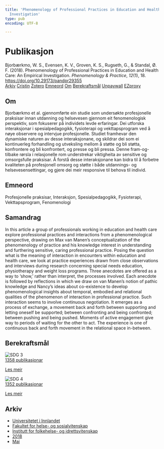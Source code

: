 ```yaml
---
title: 'Phenomenology of Professional Practices in Education and Health Care: An Empirical
  Investigation'
type: pub
encoding: UTF-8

---
```

<h1>Publikasjon</h1>
<article id="csl-bib-container-2RZIP2XW" class="csl-bib-container">
  <div class="csl-bib-body"> <div class="csl-entry">Bjorbærkmo, W. S., Evensen, K. V., Groven, K. S., Rugseth, G., &#38; Standal, Ø. F. (2018). Phenomenology of Professional Practices in Education and Health Care: An Empirical Investigation. <i>Phenomenology &#38; Practice</i>, <i>12</i>(1), 18. <a href="https://doi.org/10.29173/pandpr29355">https://doi.org/10.29173/pandpr29355</a></div> </div>
  <div class="csl-bib-buttons">
    <a href="#taxonomy-article-2RZIP2XW" alt="archive" class="csl-bib-button">Arkiv</a>
    <a href="https://app.cristin.no/results/show.jsf?id=1584161" alt="Cristin" class="csl-bib-button">Cristin</a>
    <a href="http://zotero.org/groups/5881554/items/2RZIP2XW" alt="Zotero" class="csl-bib-button">Zotero</a>
    <a href="#keywords-article-2RZIP2XW" alt="keywords" class="csl-bib-button">Emneord</a>
    <a href="#about-article-2RZIP2XW" alt="about_pub" class="csl-bib-button">Om</a>
    <a href="#sdg-article-2RZIP2XW" alt="sdg" class="csl-bib-button">Berekraftsmål</a>
    <a href="https://journals.library.ualberta.ca/pandpr/index.php/pandpr/article/view/29355/21368" alt="Unpaywall" class="csl-bib-button">Unpaywall</a>
    <a href="https://journals.library.ualberta.ca/pandpr/index.php/pandpr/article/view/29355/21368" alt="EZproxy" class="csl-bib-button">EZproxy</a>
  </div>
  <div id="csl-bib-meta-container-2RZIP2XW"></div>
</article>
<div id="csl-bib-meta-2RZIP2XW" class="csl-bib-meta">
  <article id="about-article-2RZIP2XW" class="about_pub-article">
    <h1>Om</h1>
    Bjorbærkmo et al. gjennomførte ein studie som undersøkte profesjonelle praksisar innan utdanning og helsevesen gjennom eit fenomenologisk perspektiv, som fokuserer på individets levde erfaringar. Dei utforska interaksjonar i spesialpedagogikk, fysioterapi og vekttapsprogram ved å nøye observere og intervjue profesjonelle. Studiet framhevar den dynamiske naturen av desse interaksjonane, og skildrar dei som ei kontinuerleg forhandling og utveksling mellom å støtte og bli støtta, konfrontere og bli konfrontert, og presse og bli pressa. Denne fram-og-tilbake rørsla i relasjonelle rom understrekar viktigheita av sensitive og omsorgsfulle praksisar. Å forstå desse interaksjonane kan bidra til å forbetre kvaliteten på profesjonell omsorg og støtte i både utdannings- og helsevesensettingar, og gjere dei meir responsive til behova til individ.
  </article>
  <article id="keywords-article-2RZIP2XW" class="keywords-article">
    <h1>Emneord</h1>
    Profesjonelle praksisar, Interaksjon, Spesialpedagogikk, Fysioterapi, Vekttapsprogram, Fenomenologi
  </article>
  <article id="abstract-article-2RZIP2XW" class="abstract-article">
    <h1>Samandrag</h1>
    In this article a group of professionals working in education and health care explore 
professional practices and interactions from a phenomenological perspective, drawing on Max 
van Manen’s conceptualization of the phenomenology of practice and his knowledge interest 
in understanding and furthering sensitive, caring professional practice. Posing the question 
what is the meaning of interaction in encounters within education and health care, we look 
at practice experiences drawn from close observations and interviews during research 
concerning special needs education, physiotherapy and weight loss programs. Three anecdotes 
are offered as a way to ‘show,’ rather than interpret, the processes involved. Each anecdote is 
followed by reflections in which we draw on van Manen’s notion of pathic knowledge and 
Nancy’s ideas about co-existence to develop phenomenological insights about temporal, 
embodied and relational qualities of the phenomenon of interaction in professional practice. 
Such interaction seems to involve continuous negotiation. It emerges as a process of exchange, 
a movement back and forth between supporting and letting oneself be supported; between 
confronting and being confronted; between pushing and being pushed. Moments of active engagement give way to periods of waiting for the other to act. The experience is one of 
continuous back and forth movement in the relational space in-between.
  </article>
  <article id="sdg-article-2RZIP2XW" class="sdg-article">
    <h1>Berekraftsmål</h1>
    <div class="sdg-container"><div id="sdg3" class="sdg">
        <img src="{{< params subfolder >}}images/sdg/sdg03_nn.png" class="image" alt="SDG 3">
        <div class="sdg-overlay">
          <a href="{{< params subfolder >}}nn/archive/?sdg=3#archive" class="sdg-publication-count"><span>1358</span> publikasjonar</a>
          <p><a href="https://fn.no/om-fn/fns-baerekraftsmaal/god-helse-og-livskvalitet?lang=nno-NO" class="sdg-read-more">Les meir</a></p>
        </div>
      </div> <div id="sdg4" class="sdg">
        <img src="{{< params subfolder >}}images/sdg/sdg04_nn.png" class="image" alt="SDG 4">
        <div class="sdg-overlay">
          <a href="{{< params subfolder >}}nn/archive/?sdg=4#archive" class="sdg-publication-count"><span>1352</span> publikasjonar</a>
          <p><a href="https://fn.no/om-fn/fns-baerekraftsmaal/god-utdanning?lang=nno-NO" class="sdg-read-more">Les meir</a></p>
        </div>
      </div></div>
  </article>
  <article id="taxonomy-article-2RZIP2XW" class="taxonomy-article">
    <h1>Arkiv</h1>
    <ul>
      <li><a href="{{< params subfolder >}}nn/archive/?key=3DCRN523">Universitetet i Innlandet</a></li>
      <li><a href="{{< params subfolder >}}nn/archive/?key=IDKFS3MX">Fakultet for helse- og sosialvitenskap</a></li>
      <li><a href="{{< params subfolder >}}nn/archive/?key=FJXE3Z8X">Institutt for folkehelse- og idrettsvitenskap</a></li>
      <li><a href="{{< params subfolder >}}nn/archive/?key=H5P87HVL">2018</a></li>
      <li><a href="{{< params subfolder >}}nn/archive/?key=IL9WU2TK">Mai</a></li>
    </ul>
  </article>
</div>
